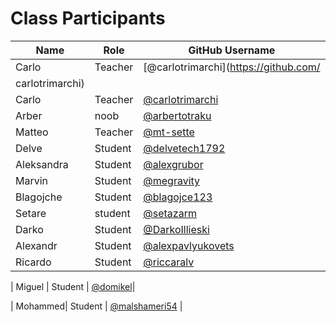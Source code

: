 # Class Participants

| Name | Role | GitHub Username |
|-----|----|--------|
| Carlo | Teacher | [@carlotrimarchi](https://github.com/
carlotrimarchi)|
| Carlo | Teacher | [@carlotrimarchi](https://github.com/carlotrimarchi)|
| Arber | noob | [@arbertotraku](https://github.com/ArberTotraku)|
| Matteo | Teacher | [@mt-sette](https://github.com/mt-sette)|
| Delve | Student | [@delvetech1792](https://github.com/delvetech1792) |
| Aleksandra | Student | [@alexgrubor](http://github.com/alexgrubor) |
| Marvin | Student | [@megravity](https://github.com/megravity)|
| Blagojche | Student | [@blagojce123](https://github.com/blagojce123)|
| Setare | student | [@setazarm](https://github.com/setazarm)|
| Darko | Student | [@DarkoIllieski](https://github.com/DarkoIllieski)|
| Alexandr | Student | [@alexpavlyukovets](https://github.com/alexpavlyukovets) |
| Ricardo | Student | [@riccaralv](https://github.com/riccaralv)|

| Miguel | Student | [@domikel](https://github.com/domikel)|

| Mohammed| Student | [@malshameri54](https://github.com/Mohammedalshameri/) |

